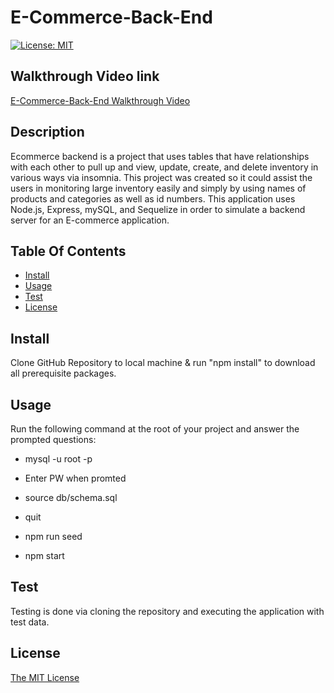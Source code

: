 # E-Commerce-Back-End
 [![License: MIT](https://img.shields.io/badge/License-MIT-yellow.svg)](https://opensource.org/licenses/MIT)

## Walkthrough Video link

[E-Commerce-Back-End Walkthrough Video](https://drive.google.com/file/d/1_nWZSGIZA0iVtLJBj250D5l7A-_7-qWk/view)
 ## Description
Ecommerce backend is a project that uses tables that have relationships with each other to pull up and view, update, create, and delete inventory in various ways via insomnia. This project was created so it could assist the users in monitoring large inventory easily and simply by using names of products and categories as well as id numbers. This application uses Node.js, Express, mySQL, and Sequelize in order to simulate a backend server for an E-commerce application.
## Table Of Contents

* [Install](#install)
* [Usage](#usage)
* [Test](#test)
* [License](#license)



## Install

Clone GitHub Repository to local machine & run "npm install" to download all prerequisite packages.

## Usage
Run the following command at the root of your project and answer the prompted questions:

- mysql -u root -p

- Enter PW when promted

- source db/schema.sql

- quit

- npm run seed

- npm start

## Test
Testing is done via cloning the repository and executing the application with test data.

## License
[The MIT License](https://opensource.org/licenses/MIT)